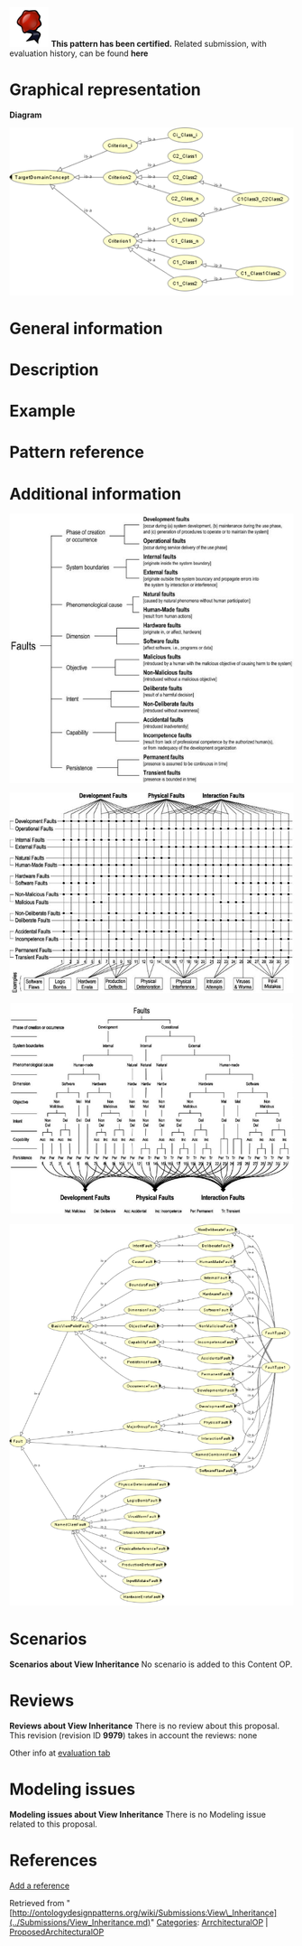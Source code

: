 [![](../images/thumb/b/b5/Certified.png/70px-Certified.png)](../Image/Certified.png.md "Certified.png") __This pattern has been certified.__
Related submission, with evaluation history, can be found __here__





#  Graphical representation


__Diagram__




[![Image:Fig_view_inheritance_structure.png](../images/0/0a/Fig_view_inheritance_structure.png)](../Image/Fig_view_inheritance_structure.png.md "Image:Fig_view_inheritance_structure.png")




#  General information


  




#  Description


  




#  Example


  




#  Pattern reference


#  Additional information



[![Image:Fig_avizienis_fault_4.jpg](../images/5/5b/Fig_avizienis_fault_4.jpg)](../Image/Fig_avizienis_fault_4.jpg.md "Image:Fig_avizienis_fault_4.jpg")




  





[![Image:Fig_avizienis_fault_5a.jpg](../images/4/45/Fig_avizienis_fault_5a.jpg)](../Image/Fig_avizienis_fault_5a.jpg.md "Image:Fig_avizienis_fault_5a.jpg")




  





[![Image:Fig_avizienis_fault_5b.jpg](../images/d/d1/Fig_avizienis_fault_5b.jpg)](../Image/Fig_avizienis_fault_5b.jpg.md "Image:Fig_avizienis_fault_5b.jpg")




  





[![Image:Fig_fault_f1_f2_asserted_prot4x.png](../images/a/ac/Fig_fault_f1_f2_asserted_prot4x.png)](../Image/Fig_fault_f1_f2_asserted_prot4x.png.md "Image:Fig_fault_f1_f2_asserted_prot4x.png")




#  Scenarios



__Scenarios about View Inheritance__
No scenario is added to this Content OP.




#  Reviews



__Reviews about View Inheritance__
There is no review about this proposal.
This revision (revision ID __9979__) takes in account the reviews: none


Other info at [evaluation tab](http://ontologydesignpatterns.org/wiki/index.php?title=Submissions:View_Inheritance&action=evaluation "http://ontologydesignpatterns.org/wiki/index.php?title=Submissions:View_Inheritance&action=evaluation")




  




#  Modeling issues



__Modeling issues about View Inheritance__
There is no Modeling issue related to this proposal.




  




#  References


[Add a reference](index.php@title=Odp%253AAdd_reference&subject=Submissions%253AView+Inheritance.html "http://ontologydesignpatterns.org/wiki/index.php?title=Odp:Add_reference&subject=Submissions%3AView+Inheritance")


  






Retrieved from "[http://ontologydesignpatterns.org/wiki/Submissions:View\_Inheritance](../Submissions/View_Inheritance.md)"
 [Categories](http://ontologydesignpatterns.org/wiki/Special:Categories "Special:Categories"): [ArrchitecturalOP](http://ontologydesignpatterns.org/wiki/index.php?title=Category:ArrchitecturalOP&action=edit&redlink=1 "Category:ArrchitecturalOP (not yet written)") | [ProposedArchitecturalOP](../Category/ProposedArchitecturalOP.md "Category:ProposedArchitecturalOP")